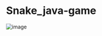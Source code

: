# Snake_java-game

![image](https://github.com/user-attachments/assets/00dc0482-813c-4364-b083-b223071e6003)
